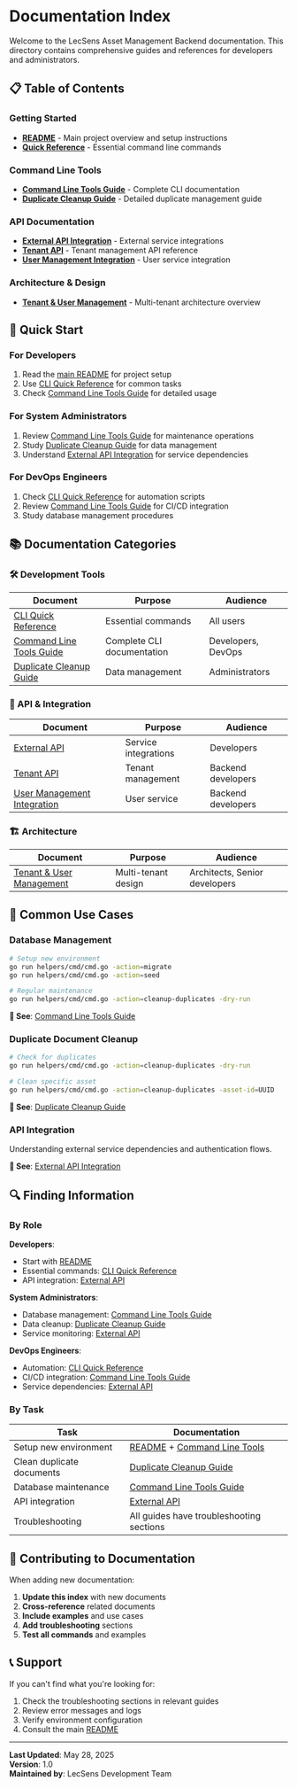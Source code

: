 # Documentation Index

Welcome to the LecSens Asset Management Backend documentation. This directory contains comprehensive guides and references for developers and administrators.

## 📋 Table of Contents

### Getting Started
- **[README](../README.md)** - Main project overview and setup instructions
- **[Quick Reference](CLI_Quick_Reference.md)** - Essential command line commands

### Command Line Tools
- **[Command Line Tools Guide](Command_Line_Tools.md)** - Complete CLI documentation
- **[Duplicate Cleanup Guide](Duplicate_Cleanup_Guide.md)** - Detailed duplicate management guide

### API Documentation
- **[External API Integration](External_API.md)** - External service integrations
- **[Tenant API](tenant_api.md)** - Tenant management API reference
- **[User Management Integration](user_management_integration.md)** - User service integration

### Architecture & Design
- **[Tenant & User Management](tenant_user.md)** - Multi-tenant architecture overview

## 🚀 Quick Start

### For Developers
1. Read the [main README](../README.md) for project setup
2. Use [CLI Quick Reference](CLI_Quick_Reference.md) for common tasks
3. Check [Command Line Tools Guide](Command_Line_Tools.md) for detailed usage

### For System Administrators
1. Review [Command Line Tools Guide](Command_Line_Tools.md) for maintenance operations
2. Study [Duplicate Cleanup Guide](Duplicate_Cleanup_Guide.md) for data management
3. Understand [External API Integration](External_API.md) for service dependencies

### For DevOps Engineers
1. Check [CLI Quick Reference](CLI_Quick_Reference.md) for automation scripts
2. Review [Command Line Tools Guide](Command_Line_Tools.md) for CI/CD integration
3. Study database management procedures

## 📚 Documentation Categories

### 🛠️ Development Tools
| Document | Purpose | Audience |
|----------|---------|----------|
| [CLI Quick Reference](CLI_Quick_Reference.md) | Essential commands | All users |
| [Command Line Tools Guide](Command_Line_Tools.md) | Complete CLI documentation | Developers, DevOps |
| [Duplicate Cleanup Guide](Duplicate_Cleanup_Guide.md) | Data management | Administrators |

### 🔗 API & Integration
| Document | Purpose | Audience |
|----------|---------|----------|
| [External API](External_API.md) | Service integrations | Developers |
| [Tenant API](tenant_api.md) | Tenant management | Backend developers |
| [User Management Integration](user_management_integration.md) | User service | Backend developers |

### 🏗️ Architecture
| Document | Purpose | Audience |
|----------|---------|----------|
| [Tenant & User Management](tenant_user.md) | Multi-tenant design | Architects, Senior developers |

## 🎯 Common Use Cases

### Database Management
```bash
# Setup new environment
go run helpers/cmd/cmd.go -action=migrate
go run helpers/cmd/cmd.go -action=seed

# Regular maintenance
go run helpers/cmd/cmd.go -action=cleanup-duplicates -dry-run
```
**📖 See**: [Command Line Tools Guide](Command_Line_Tools.md)

### Duplicate Document Cleanup
```bash
# Check for duplicates
go run helpers/cmd/cmd.go -action=cleanup-duplicates -dry-run

# Clean specific asset
go run helpers/cmd/cmd.go -action=cleanup-duplicates -asset-id=UUID
```
**📖 See**: [Duplicate Cleanup Guide](Duplicate_Cleanup_Guide.md)

### API Integration
Understanding external service dependencies and authentication flows.

**📖 See**: [External API Integration](External_API.md)

## 🔍 Finding Information

### By Role

**Developers**:
- Start with [README](../README.md)
- Essential commands: [CLI Quick Reference](CLI_Quick_Reference.md)  
- API integration: [External API](External_API.md)

**System Administrators**:
- Database management: [Command Line Tools Guide](Command_Line_Tools.md)
- Data cleanup: [Duplicate Cleanup Guide](Duplicate_Cleanup_Guide.md)
- Service monitoring: [External API](External_API.md)

**DevOps Engineers**:
- Automation: [CLI Quick Reference](CLI_Quick_Reference.md)
- CI/CD integration: [Command Line Tools Guide](Command_Line_Tools.md)
- Service dependencies: [External API](External_API.md)

### By Task

| Task | Documentation |
|------|---------------|
| Setup new environment | [README](../README.md) + [Command Line Tools](Command_Line_Tools.md) |
| Clean duplicate documents | [Duplicate Cleanup Guide](Duplicate_Cleanup_Guide.md) |
| Database maintenance | [Command Line Tools Guide](Command_Line_Tools.md) |
| API integration | [External API](External_API.md) |
| Troubleshooting | All guides have troubleshooting sections |

## 📝 Contributing to Documentation

When adding new documentation:

1. **Update this index** with new documents
2. **Cross-reference** related documents
3. **Include examples** and use cases
4. **Add troubleshooting** sections
5. **Test all commands** and examples

## 📞 Support

If you can't find what you're looking for:

1. Check the troubleshooting sections in relevant guides
2. Review error messages and logs
3. Verify environment configuration
4. Consult the main [README](../README.md)

---

**Last Updated**: May 28, 2025  
**Version**: 1.0  
**Maintained by**: LecSens Development Team
